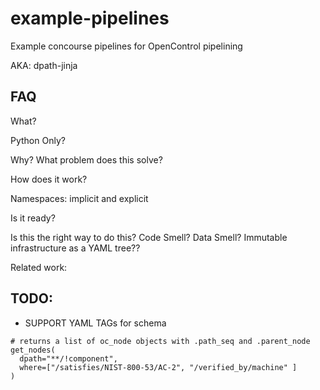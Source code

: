 # example-pipelines
Example concourse pipelines for OpenControl pipelining

AKA: dpath-jinja

## FAQ

What?

Python Only?

Why? What problem does this solve?

How does it work?

Namespaces: implicit and explicit

Is it ready?

Is this the right way to do this?
Code Smell? Data Smell?
Immutable infrastructure as a YAML tree??

Related work:



## TODO:

* SUPPORT YAML TAGs for schema

```
# returns a list of oc_node objects with .path_seq and .parent_node
get_nodes(
  dpath="**/!component",
  where=["/satisfies/NIST-800-53/AC-2", "/verified_by/machine" ]
)
```
